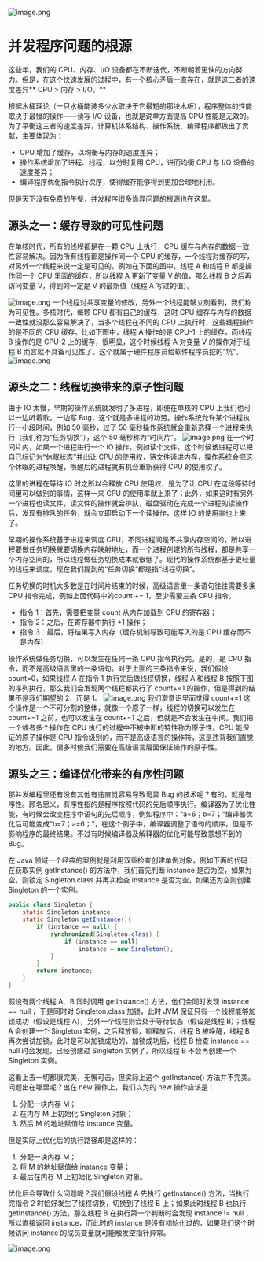 ![image.png](https://raw.githubusercontent.com/Leowuqunqun/img/master/image1650799506724-39613fbb-9682-40e3-aa78-ead3957d6244-20230524213349609.png)

# 并发程序问题的根源
这些年，我们的 CPU、内存、I/O 设备都在不断迭代，不断朝着更快的方向努力。但是，在这个快速发展的过程中，有一个核心矛盾一直存在，就是这三者的速度差异** CPU > 内存 > I/O。**

根据木桶理论（一只水桶能装多少水取决于它最短的那块木板），程序整体的性能取决于最慢的操作——读写 I/O 设备，也就是说单方面提高 CPU 性能是无效的。为了平衡这三者的速度差异，计算机体系结构、操作系统、编译程序都做出了贡献，主要体现为：

- CPU 增加了缓存，以均衡与内存的速度差异；
- 操作系统增加了进程、线程，以分时复用 CPU，进而均衡 CPU 与 I/O 设备的速度差异；
- 编译程序优化指令执行次序，使得缓存能够得到更加合理地利用。

但是天下没有免费的午餐，并发程序很多诡异问题的根源也在这里。

## 源头之一：缓存导致的可见性问题
在单核时代，所有的线程都是在一颗 CPU 上执行，CPU 缓存与内存的数据一致性容易解决。因为所有线程都是操作同一个 CPU 的缓存，一个线程对缓存的写，对另外一个线程来说一定是可见的。例如在下面的图中，线程 A 和线程 B 都是操作同一个 CPU 里面的缓存，所以线程 A 更新了变量 V 的值，那么线程 B 之后再访问变量 V，得到的一定是 V 的最新值（线程 A 写过的值）。

![image.png](https://raw.githubusercontent.com/Leowuqunqun/img/master/image1650800135982-7025f217-93a9-4695-bee2-25f6473d06af-20230524214421892.png)
一个线程对共享变量的修改，另外一个线程能够立刻看到，我们称为可见性。多核时代，每颗 CPU 都有自己的缓存，这时 CPU 缓存与内存的数据一致性就没那么容易解决了，当多个线程在不同的 CPU 上执行时，这些线程操作的是不同的 CPU 缓存。比如下图中，线程 A 操作的是 CPU-1 上的缓存，而线程 B 操作的是 CPU-2 上的缓存，很明显，这个时候线程 A 对变量 V 的操作对于线程 B 而言就不具备可见性了。这个就属于硬件程序员给软件程序员挖的“坑”。
![image.png](https://raw.githubusercontent.com/Leowuqunqun/img/master/image1650800197611-9ac41151-818e-4701-b02c-b6e052b14ff2.png)

## 源头之二：线程切换带来的原子性问题
由于 IO 太慢，早期的操作系统就发明了多进程，即便在单核的 CPU 上我们也可以一边听着歌，一边写 Bug，这个就是多进程的功劳。操作系统允许某个进程执行一小段时间，例如 50 毫秒，过了 50 毫秒操作系统就会重新选择一个进程来执行（我们称为“任务切换”），这个 50 毫秒称为“时间片”。
![image.png](https://raw.githubusercontent.com/Leowuqunqun/img/master/image1650801012964-273b6b22-9dc6-4529-8d8f-9b775f3e4c9a-20230524214519468.png)
在一个时间片内，如果一个进程进行一个 IO 操作，例如读个文件，这个时候该进程可以把自己标记为“休眠状态”并出让 CPU 的使用权，待文件读进内存，操作系统会把这个休眠的进程唤醒，唤醒后的进程就有机会重新获得 CPU 的使用权了。

这里的进程在等待 IO 时之所以会释放 CPU 使用权，是为了让 CPU 在这段等待时间里可以做别的事情，这样一来 CPU 的使用率就上来了；此外，如果这时有另外一个进程也读文件，读文件的操作就会排队，磁盘驱动在完成一个进程的读操作后，发现有排队的任务，就会立即启动下一个读操作，这样 IO 的使用率也上来了。

早期的操作系统基于进程来调度 CPU，不同进程间是不共享内存空间的，所以进程要做任务切换就要切换内存映射地址，而一个进程创建的所有线程，都是共享一个内存空间的，所以线程做任务切换成本就很低了。现代的操作系统都基于更轻量的线程来调度，现在我们提到的“任务切换”都是指“线程切换”。

任务切换的时机大多数是在时间片结束的时候，高级语言里一条语句往往需要多条 CPU 指令完成，例如上面代码中的count += 1，至少需要三条 CPU 指令。

- 指令 1：首先，需要把变量 count 从内存加载到 CPU 的寄存器；
- 指令 2：之后，在寄存器中执行 +1 操作；
- 指令 3：最后，将结果写入内存（缓存机制导致可能写入的是 CPU 缓存而不是内存）

操作系统做任务切换，可以发生在任何一条 CPU 指令执行完，是的，是 CPU 指令，而不是高级语言里的一条语句。对于上面的三条指令来说，我们假设 count=0，如果线程 A 在指令 1 执行完后做线程切换，线程 A 和线程 B 按照下图的序列执行，那么我们会发现两个线程都执行了 count+=1 的操作，但是得到的结果不是我们期望的 2，而是 1。
![image.png](https://raw.githubusercontent.com/Leowuqunqun/img/master/image1650801119284-99189c7a-ce99-436b-a13f-6de87e0b3a68-20230524214536655.png)
我们潜意识里面觉得 count+=1 这个操作是一个不可分割的整体，就像一个原子一样，线程的切换可以发生在 count+=1 之前，也可以发生在 count+=1 之后，但就是不会发生在中间。我们把一个或者多个操作在 CPU 执行的过程中不被中断的特性称为原子性。CPU 能保证的原子操作是 CPU 指令级别的，而不是高级语言的操作符，这是违背我们直觉的地方。因此，很多时候我们需要在高级语言层面保证操作的原子性。

## 源头之三：编译优化带来的有序性问题
那并发编程里还有没有其他有违直觉容易导致诡异 Bug 的技术呢？有的，就是有序性。顾名思义，有序性指的是程序按照代码的先后顺序执行。编译器为了优化性能，有时候会改变程序中语句的先后顺序，例如程序中：“a=6；b=7；”编译器优化后可能变成“b=7；a=6；”，在这个例子中，编译器调整了语句的顺序，但是不影响程序的最终结果。不过有时候编译器及解释器的优化可能导致意想不到的 Bug。

在 Java 领域一个经典的案例就是利用双重检查创建单例对象，例如下面的代码：在获取实例 getInstance() 的方法中，我们首先判断 instance 是否为空，如果为空，则锁定 Singleton.class 并再次检查 instance 是否为空，如果还为空则创建 Singleton 的一个实例。
```java
public class Singleton {
	static Singleton instance;
	static Singleton getInstance(){
		if (instance == null) {
			synchronized(Singleton.class) {
				if (instance == null)
					instance = new Singleton();
			}
		}
		return instance;
	}
}
```
假设有两个线程 A、B 同时调用 getInstance() 方法，他们会同时发现 instance == null ，于是同时对 Singleton.class 加锁，此时 JVM 保证只有一个线程能够加锁成功（假设是线程 A），另外一个线程则会处于等待状态（假设是线程 B）；线程 A 会创建一个 Singleton 实例，之后释放锁，锁释放后，线程 B 被唤醒，线程 B 再次尝试加锁，此时是可以加锁成功的，加锁成功后，线程 B 检查 instance == null 时会发现，已经创建过 Singleton 实例了，所以线程 B 不会再创建一个 Singleton 实例。

这看上去一切都很完美，无懈可击，但实际上这个 getInstance() 方法并不完美。问题出在哪里呢？出在 new 操作上，我们以为的 new 操作应该是：

1. 分配一块内存 M；
2. 在内存 M 上初始化 Singleton 对象；
3. 然后 M 的地址赋值给 instance 变量。

但是实际上优化后的执行路径却是这样的：

1. 分配一块内存 M；
2. 将 M 的地址赋值给 instance 变量；
3. 最后在内存 M 上初始化 Singleton 对象。

优化后会导致什么问题呢？我们假设线程 A 先执行 getInstance() 方法，当执行完指令 2 时恰好发生了线程切换，切换到了线程 B 上；如果此时线程 B 也执行 getInstance() 方法，那么线程 B 在执行第一个判断时会发现 instance != null ，所以直接返回 instance，而此时的 instance 是没有初始化过的，如果我们这个时候访问 instance 的成员变量就可能触发空指针异常。

![image.png](https://raw.githubusercontent.com/Leowuqunqun/img/master/image1650801396863-07225dc2-e96e-4351-9880-b1df4ff6315a.png)
